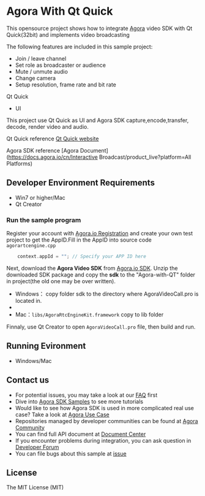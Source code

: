 # Agora With Qt Quick

This opensource project shows how to integrate [Agora](www.agora.io) video SDK with Qt Quick(32bit) and implements  video broadcasting


The following features are included in this sample project:

- Join / leave channel
- Set role as broadcaster or audience
- Mute / unmute audio
- Change camera
- Setup resolution, frame rate and bit rate


Qt Quick

- UI 

This project use Qt Quick as UI and  Agora SDK capture,encode,transfer, decode, render video and audio.

Qt Quick reference [Qt Quick website](https://doc.qt.io/qt-5/qtquick-index.html)

Agora SDK reference [Agora Document](https://docs.agora.io/cn/Interactive Broadcast/product_live?platform=All Platforms)


## Developer Environment Requirements
* Win7 or higher/Mac
* Qt Creator

### Run the sample program

Register your account with [Agora.io Registration](https://dashboard.agora.io/cn/signup/) and create your own test project to get the AppID.Fill in the AppID into source code `agorartcengine.cpp`

```c++
    context.appId = ""; // Specify your APP ID here
```

Next, download the **Agora Video SDK** from [Agora.io SDK](https://docs.agora.io/en/Agora%20Platform/downloads). Unzip the downloaded SDK package and copy the **sdk** to the "Agora-with-QT" folder in project(the old one may be over written).

* Windows： copy folder sdk to the directory where AgoraVideoCall.pro is located in.
* 
* Mac：`libs/AgoraRtcEngineKit.framework` copy to lib folder

Finnaly, use Qt Creator to open `AgoraVideoCall.pro` file, then build and run.

## Running Evironment
* Windows/Mac

## Contact us

- For potential issues, you may take a look at our [FAQ](https://docs.agora.io/en/faq) first
- Dive into [Agora SDK Samples](https://github.com/AgoraIO) to see more tutorials
- Would like to see how Agora SDK is used in more complicated real use case? Take a look at [Agora Use Case](https://github.com/AgoraIO-usecase)
- Repositories managed by developer communities can be found at [Agora Community](https://github.com/AgoraIO-Community)
- You can find full API document at [Document Center](https://docs.agora.io/en/)
- If you encounter problems during integration, you can ask question in [Developer Forum](https://stackoverflow.com/questions/tagged/agora.io)
- You can file bugs about this sample at [issue](https://github.com/AgoraIO/Agora-with-QT/issues)

## License

The MIT License (MIT)
